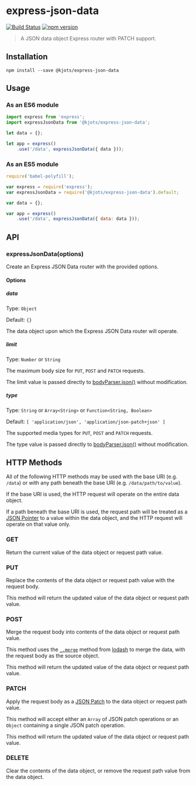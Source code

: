 # express-json-data

[![Build Status](https://travis-ci.org/kjots/express-json-data.svg?branch=master)](https://travis-ci.org/kjots/express-json-data)
[![npm version](https://badge.fury.io/js/%40kjots%2Fexpress-json-data.svg)](https://www.npmjs.com/package/@kjots/express-json-data)

> A JSON data object Express router with PATCH support.

## Installation

```shell
npm install --save @kjots/express-json-data
```

## Usage

### As an ES6 module

```js
import express from 'express';
import expressJsonData from '@kjots/express-json-data';

let data = {};

let app = express()
    .use('/data', expressJsonData({ data }));
```

### As an ES5 module

```js
require('babel-polyfill');

var express = require('express');
var expressJsonData = require('@kjots/express-json-data').default;

var data = {};

var app = express()
    .use('/data', expressJsonData({ data: data }));
```

## API

### expressJsonData(options)

Create an Express JSON Data router with the provided options.

#### Options

##### data
Type: `Object`

Default: `{}`

The data object upon which the Express JSON Data router will operate.

##### limit
Type: `Number` or `String`

The maximum body size for `PUT`, `POST` and `PATCH` requests.
 
The limit value is passed directly to [bodyParser.json()](https://www.npmjs.com/package/body-parser#limit) without
modification.

##### type
Type: `String` or `Array<String>` or `Function<String, Boolean>`

Default: `[ 'application/json', 'application/json-patch+json' ]`

The supported media types for `PUT`, `POST` and `PATCH` requests.

The type value is passed directly to [bodyParser.json()](https://www.npmjs.com/package/body-parser#type) without
modification.

## HTTP Methods

All of the following HTTP methods may be used with the base URI (e.g. `/data`) or with any path beneath the base URI 
(e.g. `/data/path/to/value`).

If the base URI is used, the HTTP request will operate on the entire data object.
 
If a path beneath the base URI is used, the request path will be treated as a [JSON Pointer](https://tools.ietf.org/html/rfc6901)
to a value within the data object, and the HTTP request will operate on that value only.

### GET

Return the current value of the data object or request path value.

### PUT

Replace the contents of the data object or request path value with the request body.

This method will return the updated value of the data object or request path value.

### POST

Merge the request body into contents of the data object or request path value.

This method uses the [`_.merge`](https://lodash.com/docs#merge) method from [lodash](https://lodash.com/) to merge the 
data, with the request body as the source object. 

This method will return the updated value of the data object or request path value.

### PATCH

Apply the request body as a [JSON Patch](https://tools.ietf.org/html/rfc6902) to the data object or request path value.

This method will accept either an `Array` of JSON patch operations or an `Object` containing a single JSON patch
operation.

This method will return the updated value of the data object or request path value.

### DELETE

Clear the contents of the data object, or remove the request path value from the data object.
